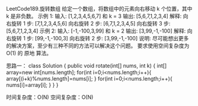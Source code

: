 LeetCode189.旋转数组
给定一个数组，将数组中的元素向右移动 k 个位置，其中 k 是非负数。
示例 1:
输入: [1,2,3,4,5,6,7] 和 k = 3
输出: [5,6,7,1,2,3,4]
解释:
向右旋转 1 步: [7,1,2,3,4,5,6]
向右旋转 2 步: [6,7,1,2,3,4,5]
向右旋转 3 步: [5,6,7,1,2,3,4]
示例 2:
输入: [-1,-100,3,99] 和 k = 2
输出: [3,99,-1,-100]
解释:
向右旋转 1 步: [99,-1,-100,3]
向右旋转 2 步: [3,99,-1,-100]
说明:
尽可能想出更多的解决方案，至少有三种不同的方法可以解决这个问题。
要求使用空间复杂度为 O(1) 的 原地 算法。

思路一：
class Solution {
    public void rotate(int[] nums, int k) {
        int[] array=new int[nums.length];
        for(int i=0;i<nums.length;i++){
            array[(i+k)%nums.length]=nums[i];
        }
        for(int i=0;i<nums.length;i++){
            nums[i]=array[i];
        }
    }
}

时间复杂度：O(N)
空间复杂度：O(N)
